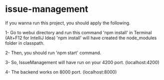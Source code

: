 # issue-management
If you wanna run this project, you should apply the following.

 1- Go to webui directory and run this command 'npm install' 	in Terminal (Alt+F12 for IntelliJ Idea) 'npm install' will have created the node_modules folder in classpath.
				
 2- Then, you should run 'npm start' command. 
	
 3- So, IssueManagement will have run on your 4200 port. (localhost:4200)
	
 4- The backend works on 8000 port. (localhost:8000)

